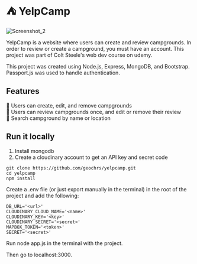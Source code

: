 # :tent: YelpCamp

![Screenshot_2](https://github.com/geochrs/yelpcamp/assets/125922884/b3bf123c-f9c9-4a83-8713-86da0b01e6e1)

YelpCamp is a website where users can create and review campgrounds. In order to review or create a campground, you must have an account. This project was part of Colt Steele's web dev course on udemy.

This project was created using Node.js, Express, MongoDB, and Bootstrap. Passport.js was used to handle authentication.

## Features

:small_blue_diamond: Users can create, edit, and remove campgrounds <br>
:small_blue_diamond: Users can review campgrounds once, and edit or remove their review <br>
:small_blue_diamond: Search campground by name or location <br>

## Run it locally

1. Install mongodb
2. Create a cloudinary account to get an API key and secret code

```
git clone https://github.com/geochrs/yelpcamp.git
cd yelpcamp
npm install
```

Create a .env file (or just export manually in the terminal) in the root of the project and add the following:

```
DB_URL='<url>'
CLOUDINARY_CLOUD_NAME='<name>'
CLOUDINARY_KEY='<key>'
CLOUDINARY_SECRET='<secret>'
MAPBOX_TOKEN='<token>'
SECRET='<secret>'
```

Run node app.js in the terminal with the project.

Then go to localhost:3000.
